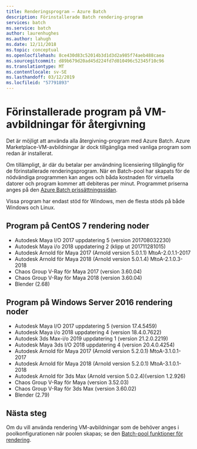 ```yaml
---
title: Renderingsprogram – Azure Batch
description: Förinstallerade Batch rendering-program
services: batch
ms.service: batch
author: laurenhughes
ms.author: lahugh
ms.date: 12/11/2018
ms.topic: conceptual
ms.openlocfilehash: 8ce430d83c52014b3d1d3d2a985f74aeb488caea
ms.sourcegitcommit: d89b679d20ad45d224fd7d010496c52345f10c96
ms.translationtype: MT
ms.contentlocale: sv-SE
ms.lasthandoff: 03/12/2019
ms.locfileid: "57791893"
---
```

# <a name="pre-installed-applications-on-rendering-vm-images"></a>Förinstallerade program på VM-avbildningar för återgivning

Det är möjligt att använda alla återgivning-program med Azure Batch. Azure Marketplace-VM-avbildningar är dock tillgängliga med vanliga program som redan är installerat.

Om tillämpligt, är där du betalar per användning licensiering tillgänglig för de förinstallerade renderingsprogram. När en Batch-pool har skapats för de nödvändiga programmen kan anges och båda kostnaden för virtuella datorer och program kommer att debiteras per minut. Programmet priserna anges på den [Azure Batch prissättningssidan](https://azure.microsoft.com/pricing/details/batch/#graphic-rendering).

Vissa program har endast stöd för Windows, men de flesta stöds på både Windows och Linux.

## <a name="applications-on-centos-7-rendering-nodes"></a>Program på CentOS 7 rendering noder

* Autodesk Maya I/O 2017 uppdatering 5 (version 201708032230)
* Autodesk Maya i/o 2018 uppdatering 2 (klipp ut 201711281015)
* Autodesk Arnold för Maya 2017 (Arnold version 5.0.1.1) MtoA-2.0.1.1-2017
* Autodesk Arnold för Maya 2018 (Arnold version 5.0.1.4) MtoA-2.1.0.3-2018
* Chaos Group V-Ray för Maya 2017 (version 3.60.04)
* Chaos Group V-Ray för Maya 2018 (version 3.60.04)
* Blender (2.68)

## <a name="applications-on-windows-server-2016-rendering-nodes"></a>Program på Windows Server 2016 rendering noder

* Autodesk Maya I/O 2017 uppdatering 5 (version 17.4.5459)
* Autodesk Maya i/o 2018 uppdatering 4 (version 18.4.0.7622)  
* Autodesk 3ds Max-i/o 2019 uppdatering 1 (version 21.2.0.2219)
* Autodesk Maya 3ds I/O 2018 uppdatering 4 (version 20.4.0.4254)
* Autodesk Arnold för Maya 2017 (Arnold version 5.2.0.1) MtoA-3.1.0.1-2017
* Autodesk Arnold för Maya 2018 (Arnold version 5.2.0.1) MtoA-3.1.0.1-2018
* Autodesk Arnold för 3ds Max (Arnold version 5.0.2.4)(version 1.2.926)
* Chaos Group V-Ray för Maya (version 3.52.03)
* Chaos Group V-Ray för 3ds Max (version 3.60.02)
* Blender (2.79)

## <a name="next-steps"></a>Nästa steg

Om du vill använda rendering VM-avbildningar som de behöver anges i poolkonfigurationen när poolen skapas; se den [Batch-pool funktioner för rendering](https://docs.microsoft.com/azure/batch/batch-rendering-functionality#batch-pools).